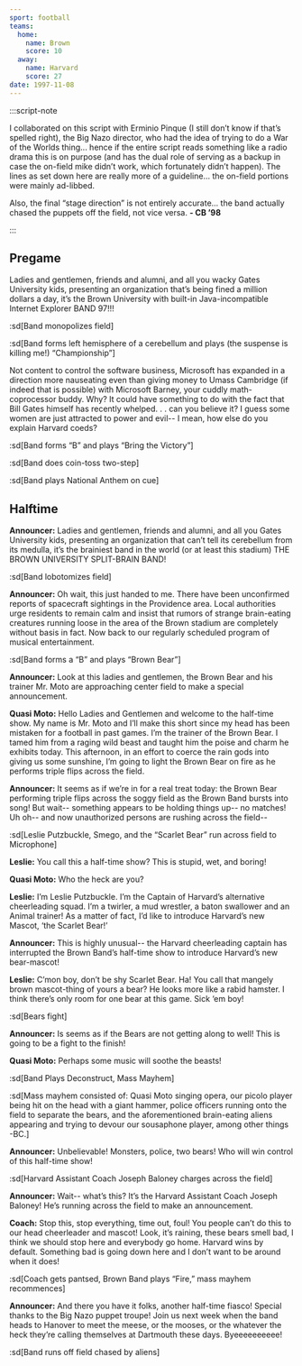 ```yaml
---
sport: football
teams:
  home:
    name: Brown
    score: 10
  away:
    name: Harvard
    score: 27
date: 1997-11-08
---
```


:::script-note

I collaborated on this script with Erminio Pinque (I still don’t know if that’s spelled right), the Big Nazo director, who had the idea of trying to do a War of the Worlds thing... hence if the entire script reads something like a radio drama this is on purpose (and has the dual role of serving as a backup in case the on-field mike didn’t work, which fortunately didn’t happen). The lines as set down here are really more of a guideline... the on-field portions were mainly ad-libbed.

Also, the final “stage direction” is not entirely accurate... the band actually chased the puppets off the field, not vice versa. **- CB ’98**

:::

## Pregame

Ladies and gentlemen, friends and alumni, and all you wacky Gates University kids, presenting an organization that’s being fined a million dollars a day, it’s the Brown University with built-in Java-incompatible Internet Explorer BAND 97!!!

:sd[Band monopolizes field]

:sd[Band forms left hemisphere of a cerebellum and plays (the suspense is killing me!) “Championship”]

Not content to control the software business, Microsoft has expanded in a direction more nauseating even than giving money to Umass Cambridge (if indeed that is possible) with Microsoft Barney, your cuddly math-coprocessor buddy. Why? It could have something to do with the fact that Bill Gates himself has recently whelped. . . can you believe it? I guess some women are just attracted to power and evil-- I mean, how else do you explain Harvard coeds?

:sd[Band forms “B” and plays “Bring the Victory”]

:sd[Band does coin-toss two-step]

:sd[Band plays National Anthem on cue]

## Halftime

**Announcer:** Ladies and gentlemen, friends and alumni, and all you Gates University kids, presenting an organization that can’t tell its cerebellum from its medulla, it’s the brainiest band in the world (or at least this stadium) THE BROWN UNIVERSITY SPLIT-BRAIN BAND!

:sd[Band lobotomizes field]

**Announcer:** Oh wait, this just handed to me. There have been unconfirmed reports of spacecraft sightings in the Providence area. Local authorities urge residents to remain calm and insist that rumors of strange brain-eating creatures running loose in the area of the Brown stadium are completely without basis in fact. Now back to our regularly scheduled program of musical entertainment.

:sd[Band forms a “B” and plays “Brown Bear”]

**Announcer:** Look at this ladies and gentlemen, the Brown Bear and his trainer Mr. Moto are approaching center field to make a special announcement.

**Quasi Moto:** Hello Ladies and Gentlemen and welcome to the half-time show. My name is Mr. Moto and I’ll make this short since my head has been mistaken for a football in past games. I’m the trainer of the Brown Bear. I tamed him from a raging wild beast and taught him the poise and charm he exhibits today. This afternoon, in an effort to coerce the rain gods into giving us some sunshine, I’m going to light the Brown Bear on fire as he performs triple flips across the field.

**Announcer:** It seems as if we’re in for a real treat today: the Brown Bear performing triple flips across the soggy field as the Brown Band bursts into song! But wait-- something appears to be holding things up-- no matches! Uh oh-- and now unauthorized persons are rushing across the field--

:sd[Leslie Putzbuckle, Smego, and the “Scarlet Bear” run across field to Microphone]

**Leslie:** You call this a half-time show? This is stupid, wet, and boring!

**Quasi Moto:** Who the heck are you?

**Leslie:** I’m Leslie Putzbuckle. I’m the Captain of Harvard’s alternative cheerleading squad. I’m a twirler, a mud wrestler, a baton swallower and an Animal trainer! As a matter of fact, I’d like to introduce Harvard’s new Mascot, ‘the Scarlet Bear!’

**Announcer:** This is highly unusual-- the Harvard cheerleading captain has interrupted the Brown Band’s half-time show to introduce Harvard’s new bear-mascot!

**Leslie:** C’mon boy, don’t be shy Scarlet Bear. Ha! You call that mangely brown mascot-thing of yours a bear? He looks more like a rabid hamster. I think there’s only room for one bear at this game. Sick ‘em boy!

:sd[Bears fight]

**Announcer:** Is seems as if the Bears are not getting along to well! This is going to be a fight to the finish!

**Quasi Moto:** Perhaps some music will soothe the beasts!

:sd[Band Plays Deconstruct, Mass Mayhem]

:sd[Mass mayhem consisted of: Quasi Moto singing opera, our picolo player being hit on the head with a giant hammer, police officers running onto the field to separate the bears, and the aforementioned brain-eating aliens appearing and trying to devour our sousaphone player, among other things -BC.]

**Announcer:** Unbelievable! Monsters, police, two bears! Who will win control of this half-time show!

:sd[Harvard Assistant Coach Joseph Baloney charges across the field]

**Announcer:** Wait-- what’s this? It’s the Harvard Assistant Coach Joseph Baloney! He’s running across the field to make an announcement.

**Coach:** Stop this, stop everything, time out, foul! You people can’t do this to our head cheerleader and mascot! Look, it’s raining, these bears smell bad, I think we should stop here and everybody go home. Harvard wins by default. Something bad is going down here and I don’t want to be around when it does!

:sd[Coach gets pantsed, Brown Band plays “Fire,” mass mayhem recommences]

**Announcer:** And there you have it folks, another half-time fiasco! Special thanks to the Big Nazo puppet troupe! Join us next week when the band heads to Hanover to meet the meese, or the mooses, or the whatever the heck they’re calling themselves at Dartmouth these days. Byeeeeeeeeee!

:sd[Band runs off field chased by aliens]
